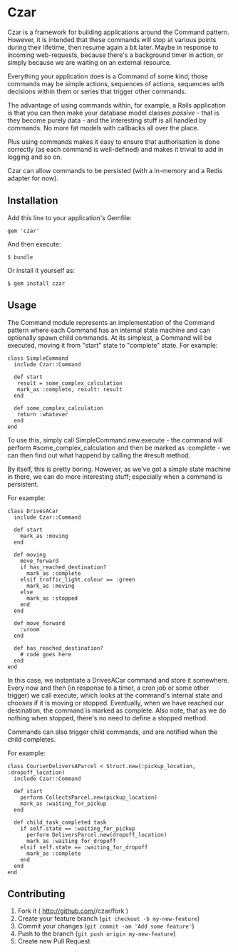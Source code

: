 # Czar

Czar is a framework for building applications around the Command
pattern.  However, it is intended that these commands will stop at
various points during their lifetime, then resume again a bit later.
Maybe in response to incoming web-requests, because there's a
background timer in action, or simply because we are waiting on an
external resource.

Everything your application does is a Command of some kind; those
commands may be simple actions, sequences of actions, sequences with
decisions within them or series that trigger other commands.  

The advantage of using commands within, for example, a Rails application
is that you can then make your database model classes *passive* - that
is they become purely data - and the interesting stuff is all handled by
commands.  No more fat models with callbacks all over the place.  

Plus using commands makes it easy to ensure that authorisation is done
correctly (as each command is well-defined) and makes it trivial to add
in logging and so on.  

Czar can allow commands to be persisted (with a in-memory and a Redis adapter for now).

## Installation

Add this line to your application's Gemfile:

    gem 'czar'

And then execute:

    $ bundle

Or install it yourself as:

    $ gem install czar

## Usage

The Command module represents an implementation of the Command pattern
where each Command has an internal state machine and can optionally spawn child commands.
At its simplest, a Command will be executed, moving it from "start" state to "complete" state. 
For example:
```
class SimpleCommand
  include Czar::Command

  def start
   result = some_complex_calculation
   mark_as :complete, result: result
  end

  def some_complex_calculation
   return :whatever
  end
end
```

To use this, simply call SimpleCommand.new.execute - the command will perform #some_complex_calculation and then be marked as :complete - we can then find out what happend by calling the #result method.

By itself, this is pretty boring.  However, as we've got a simple state machine in there, we can do more interesting stuff; especially when a command is persistent.

For example:
```
class DrivesACar
  include Czar::Command

  def start
    mark_as :moving
  end

  def moving
    move_forward
    if has_reached_destination?
      mark_as :complete
    elsif traffic_light.colour == :green
      mark_as :moving
    else 
      mark_as :stopped
    end
  end

  def move_forward
    :vroom
  end

  def has_reached_destination?
    # code goes here
  end
end
```

In this case, we instantiate a DrivesACar command and store it somewhere.  Every now and then (in response to a timer, a cron job or some other trigger) we call execute, which looks at the command's internal state and chooses if it is moving or stopped.  Eventually, when we have reached our destination, the command is marked as complete. Also note, that as we do nothing when stopped, there's no need to define a stopped method.  

Commands can also trigger child commands, and are notified when the child completes.

For example: 

```
class CourierDeliversAParcel < Struct.new(:pickup_location, :dropoff_location)
  include Czar::Command

  def start
    perform CollectsParcel.new(pickup_location)
    mark_as :waiting_for_pickup
  end

  def child_task_completed task
    if self.state == :waiting_for_pickup
      perform DeliversParcel.new(dropoff_location)
      mark_as :waiting_for_dropoff
    elsif self.state == :waiting_for_dropoff
      mark_as :complete
    end
  end
end
```

## Contributing

1. Fork it ( http://github.com/<my-github-username>/czar/fork )
2. Create your feature branch (`git checkout -b my-new-feature`)
3. Commit your changes (`git commit -am 'Add some feature'`)
4. Push to the branch (`git push origin my-new-feature`)
5. Create new Pull Request
